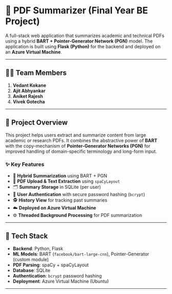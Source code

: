# 📝 PDF Summarizer (Final Year BE Project)

A full-stack web application that summarizes academic and technical PDFs using a hybrid **BART + Pointer-Generator Network (PGN)** model. The application is built using **Flask (Python)** for the backend and deployed on an **Azure Virtual Machine**.

---

## 👨‍💻 Team Members

1. **Vedant Kokane**  
2. **Ajit Abhyankar**  
3. **Aniket Rajesh**  
4. **Vivek Gotecha**

---

## 🚀 Project Overview

This project helps users extract and summarize content from large academic or research PDFs. It combines the abstractive power of **BART** with the copy-mechanism of **Pointer-Generator Networks (PGN)** for improved handling of domain-specific terminology and long-form input.

### ✨ Key Features

- 🧠 **Hybrid Summarization** using BART + PGN
- 📄 **PDF Upload & Text Extraction** using `spaCyLayout`
- 🗂 **Summary Storage** in SQLite (per user)
- 🔐 **User Authentication** with secure password hashing (`bcrypt`)
- 🕵️ **History View** for tracking past summaries
- ☁️ **Deployed on Azure Virtual Machine**
- ⚙️ **Threaded Background Processing** for PDF summarization

---

## 🧠 Tech Stack

- **Backend**: Python, Flask
- **ML Models**: BART (`facebook/bart-large-cnn`), Pointer-Generator (custom module)
- **PDF Parsing**: spaCy + spaCyLayout
- **Database**: SQLite
- **Authentication**: `bcrypt` password hashing
- **Deployment**: Azure Virtual Machine (Ubuntu)

---
